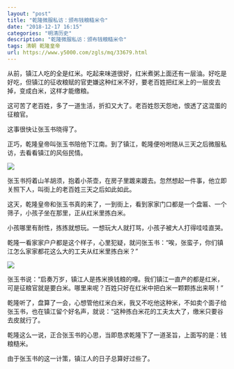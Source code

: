 ```yaml
---
layout: "post"
title: "乾隆微服私访：颁布钱粮糙米令"
date: "2018-12-17 16:15"
categories: "明清历史"
description: "乾隆微服私访：颁布钱粮糙米令"
tags: 清朝 乾隆皇帝
url: https://www.y5000.com/zgls/mq/33679.html
---
```






从前，镇江人吃的全是红米。吃起来味道很好，红米煮粥上面还有一层油。好吃是好吃，但镇江的征收粮赋的官吏嫌这种红米不好，要老百姓把红米上的一层皮去掉，变成白米，这样才能缴粮。

这可苦了老百姓，多了一道生活，折扣又大了。老百姓怨天怨地，恨透了这混蛋的征粮官。

这事很快让张玉书晓得了。

正巧，乾隆皇帝叫张玉书陪他下江南。到了镇江，乾隆便吩咐随从三天之后微服私访，去看看镇江的风俗民情。

![](https://img.y5000.com/uploads/allimg/180926/14-1P9261H452337.jpg)

张玉书捋着山羊胡须，抱着小茶壶，在房子里踱来踱去。忽然想起一件事，他立即关照下人，叫街上的老百姓三天之后如此如此。

这天，乾隆皇帝和张玉书真的来了，一到街上，看到家家门口都是一个盘匾、一个筛子，小孩子坐在那里，正从红米里拣白米。

小孩哪里有耐性，拣拣就想玩。一想玩大人就打骂，小孩子被大人打得哇哇直哭。

乾隆一看家家户户都是这个样子，心里犯疑，就问张玉书：“唉，张蛮子，你们镇江怎么家家都花这么大的工夫从红米里拣白米？”

![](https://img.y5000.com/uploads/allimg/180926/14-1P9261H525124.jpg)

张玉书说：“启奏万岁，镇江人是拣米换钱粮的哩。我们镇江一直产的都是红米，可是征粮官就是要白米。哪里来呢？百姓只好在红米中把白米一颗颗拣出来啊！”

乾隆听了，盘算了一会，心想管他红米白米，我又不吃他这种米，不如卖个面子给张玉书，也在镇江留个好名声，就说：“这种拣白米花的工夫太大了，缴米只要谷去皮就行了。

乾隆这么一说，正合张玉书的心思，当即恳求乾隆下了一道圣旨，上面写的是：钱粮糙米。

由于张玉书的这一计策，镇江人的日子总算好过些了。
